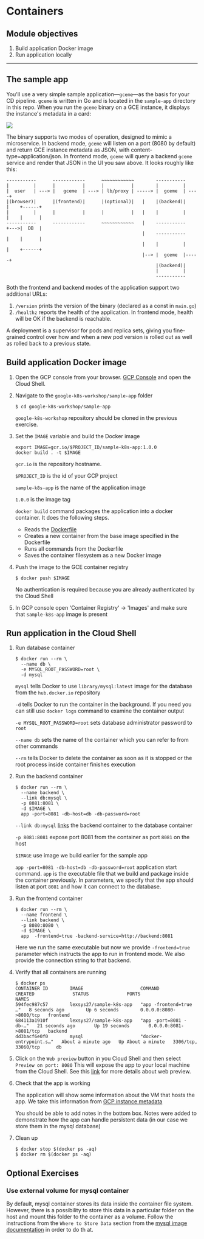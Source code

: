 Containers
==========

Module objectives
-----------------

1. Build application Docker image
1. Run application locally

---

The sample app
--------------

You'll use a very simple sample application—`gceme`—as the basis for your CD pipeline. `gceme` is written in Go and is located in the `sample-app` directory in this repo. When you run the `gceme` binary on a GCE instance, it displays the instance's metadata in a card:

![](docs/img/info_card.png)

The binary supports two modes of operation, designed to mimic a microservice. In backend mode, `gceme` will listen on a port (8080 by default) and return GCE instance metadata as JSON, with content-type=application/json. In frontend mode, `gceme` will query a backend `gceme` service and render that JSON in the UI you saw above. It looks roughly like this:

```
-----------      ------------      ~~~~~~~~~~~~        -----------
|         |      |          |      |          |        |         |
|  user   | ---> |   gceme  | ---> | lb/proxy | -----> |  gceme  | ----+
|(browser)|      |(frontend)|      |(optional)|   |    |(backend)|     |    +------+
|         |      |          |      |          |   |    |         |     |    |      |
-----------      ------------      ~~~~~~~~~~~~   |    -----------     +--->|  DB  |
                                                  |    -----------     |    |      |
                                                  |    |         |     |    +------+
                                                  |--> |  gceme  |-----+
                                                       |(backend)|
                                                       |         |
                                                       -----------
```

Both the frontend and backend modes of the application support two additional URLs:

1. `/version` prints the version of the binary (declared as a const in `main.go`)
1. `/healthz` reports the health of the application. In frontend mode, health will be OK if the backend is reachable.

A deployment is a supervisor for pods and replica sets, giving you fine-grained control over how and when a new pod version is rolled out as well as rolled back to a previous state.

Build application Docker image
------------------------------

1. Open the GCP console from your browser. [GCP Console](https://console.cloud.google.com/) and open the Cloud Shell.

1. Navigate to the `google-k8s-workshop/sample-app` folder

    ```
    $ cd google-k8s-workshop/sample-app
    ```

    `google-k8s-workshop` repository should be cloned in the previous exercise.

1. Set the `IMAGE` variable and build the Docker image

    ```shell
    export IMAGE=gcr.io/$PROJECT_ID/sample-k8s-app:1.0.0
    docker build . -t $IMAGE
    ```

    `gcr.io` is the repository hostname.

    `$PROJECT_ID` is the id of your GCP project

    `sample-k8s-app` is the name of the application image

    `1.0.0` is the image tag

    `docker build` command packages the application into a docker container. It does the following steps.
    * Reads the [Dockerfile](https://github.com/Altoros/google-k8s-workshop/blob/master/sample-app/Dockerfile#L15)
    * Creates a new container from the base image specified in the Dockerfile
    * Runs all commands from the Dockerfile
    * Saves the container filesystem as a new Docker image  

1. Push the image to the GCE container registry
    ```shell
    $ docker push $IMAGE
    ```
    No authentication is required because you are already authenticated by the Cloud Shell

1. In GCP console open 'Container Registry' -> 'Images' and make sure that `sample-k8s-app` image is present

Run application in the Cloud Shell
----------------------

1. Run database container

    ```
    $ docker run --rm \
      --name db \
      -e MYSQL_ROOT_PASSWORD=root \
      -d mysql
    ```

    `mysql` tells Docker to use `library/mysql:latest` image for the database from the `hub.docker.io` repository

    `-d` tells Docker to run the container in the background. If you need you can still use `docker logs` command to examine the container output

    `-e MYSQL_ROOT_PASSWORD=root` sets database administrator password to `root`

    `--name db` sets the name of the container which you can refer to from other commands

    `--rm` tells Docker to delete the container as soon as it is stopped or the root process inside container finishes execution

1. Run the backend container

    ```shell
    $ docker run --rm \
      --name backend \
      --link db:mysql \
      -p 8081:8081 \
      -d $IMAGE \
      app -port=8081 -db-host=db -db-password=root
    ```

    `--link db:mysql` [links](https://docs.docker.com/network/links/) the backend container to the database container

    `-p 8081:8081` expose port 8081 from the container as port `8081` on the host

    `$IMAGE` use image we build earlier for the sample app

    `app -port=8081 -db-host=db -db-password=root` application start command. `app` is the executable file that we build and package inside the container previously. In parameters, we specify that the app should listen at port `8081` and how it can connect to the database.

1. Run the frontend container

    ```shell
    $ docker run --rm \
      --name frontend \
      --link backend \
      -p 8080:8080 \
      -d $IMAGE \
      app  -frontend=true -backend-service=http://backend:8081
    ```

    Here we run the same executable but now we provide `-frontend=true` parameter which instructs the app to run in frontend mode. We also provide the connection string to that backend.

1. Verify that all containers are running

    ```
    $ docker ps
    CONTAINER ID        IMAGE                     COMMAND                  CREATED              STATUS              PORTS                    NAMES
    594fec987c57        lexsys27/sample-k8s-app   "app -frontend=true …"   8 seconds ago        Up 6 seconds        0.0.0.0:8080->8080/tcp   frontend
    684113a1910f        lexsys27/sample-k8s-app   "app -port=8081 -db-…"   21 seconds ago       Up 19 seconds       0.0.0.0:8081->8081/tcp   backend
    dd3bacf6e0f0        mysql                     "docker-entrypoint.s…"   About a minute ago   Up About a minute   3306/tcp, 33060/tcp      db
    ```
1. Click on the `Web preview` button in you Cloud Shell and then select `Preview on port: 8080` This will expose the app to your local machine from the Cloud Shell. See this [link](https://cloud.google.com/shell/docs/using-web-preview) for more details about web preview.

1. Check that the app is working

    The application will show some information about the VM that hosts the app. We take this information from [GCP instance metadata](https://cloud.google.com/compute/docs/storing-retrieving-metadata)

    You should be able to add notes in the bottom box. Notes were added to demonstrate how the app can handle persistent data (in our case we store them in the mysql database)

1. Clean up

    ```shell
    $ docker stop $(docker ps -aq)
    $ docker rm $(docker ps -aq)
    ```

Optional Exercises
-------------------

### Use external volume for mysql container

By default, mysql container stores its data inside the container file system. However, there is a possibility to store this data in a particular folder on the host and mount this folder to the container as a volume. Follow the instructions from the `Where to Store Data` section from the [mysql image documentation](https://hub.docker.com/_/mysql/) in order to do th at.
